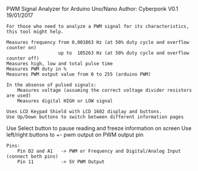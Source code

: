  PWM Signal Analyzer for Arduino Uno/Nano
	Author: Cyberponk
	V0.1		19/01/2017

	For those who need to analyze a PWM signal for its characteristics, this tool might help.

	Measures frequency from 0,001863 Hz (at 50% duty cycle and overflow counter on)
					   up to  105263 Hz (at 50% duty cycle and overflow counter off)
	Measures high, low and total pulse time
	Measures PWM duty in %
	Measures PWM output value from 0 to 255 (arduino PWM)

	In the absense of pulsed signals:
		Measures voltage (assuming the correct voltage divider resistors are used)
		Measures digital HIGH or LOW signal

	Uses LCD Keypad Shield with LCD 1602 display and buttons.
	Use Up/Down buttons to switch between different information pages
  Use Select button to pause reading and freeze information on screen
  Use left/right buttons to +- pwm output on PWM output pin

	Pins:
		Pin D2 and A1	-> PWM or Frequency and Digital/Analog Input (connect both pins)
		Pin 11			-> 5V PWM Output

